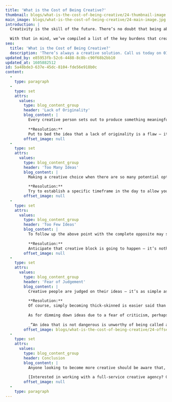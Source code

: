 ```yaml
---
title: 'What is the Cost of Being Creative?'
thumbnail: blogs/what-is-the-cost-of-being-creative/24-thumbnail-image.jpg
main_image: blogs/what-is-the-cost-of-being-creative/24-main-image.jpg
introduction: |
  Creativity is the skill of the future. There’s no doubt that being able to solve problems in an innovative way is an incredibly rewarding skill – and it’s something we all have in us. That said, creativity – as with many things in life – can come at a cost. For all the wonderful things that being creative brings us, there are pitfalls that everyone must both accept and overcome.
  
  With that in mind, we’ve compiled a list of the key burdens that creative people carry – but not without some handy tips on how to conquer them, of course…
seo:
  title: 'What is the Cost of Being Creative?'
  description: 'There’s always a creative solution. Call us today on 01253 297900.'
updated_by: e85953fb-52c6-4488-8c8b-c90f68b2bb10
updated_at: 1605882512
id: 5a48bde3-637e-45dc-8104-fde56e918b0c
content:
  -
    type: paragraph
  -
    type: set
    attrs:
      values:
        type: blog_content_group
        header: 'Lack of Originality'
        blog_content: |
          Every creative person sets out to produce something meaningful and original, but sometimes it’s hard to escape the feeling that it’s all been done before. After all, nobody wants to tell the same story as the last person. When it feels like any ideas that come to mind have already been done over and over, frustration starts to set in.
          
          **Resolution:**
          Put to bed the idea that a lack of originality is a flaw – it’s almost impossible to create anything without prior knowledge or inspiration. Virtually every creative decision ever made was inspired by something or other, so try thinking of originality as a spectrum rather than in black and white terms. We’re all unique, and ideas are the product of our own individual experiences. Interact with people, read, travel, take in everything you can. Before long, you’ll begin to incorporate bits of each experience into your creations and generate ideas that stand out from the norm – that’s originality.
        offset_image: null
  -
    type: set
    attrs:
      values:
        type: blog_content_group
        header: 'Too Many Ideas'
        blog_content: |
          Making a creative choice when there are so many potential options available is an unenviable task which, if left unaddressed, can lead to both a cluttered mind and projects being left half-finished. Creative people can be fiercely protective of their ideas – having to destroy or abandon the things we’ve dreamt up can be a bitter pill to swallow. For similar reasons, it’s not always easy to step away and accept that an idea has reached its final iteration.
          
          **Resolution:**
          Try to establish a specific timeframe in the day to allow yourself to sort through your ideas ¬–– allocating a set time to try and get things in order can be an effective way of training yourself to switch off during other periods. It can be difficult to prioritise and make creative choices, but knowing when to let things lie comes from developing the ability to judge your ideas dispassionately.
        offset_image: null
  -
    type: set
    attrs:
      values:
        type: blog_content_group
        header: 'Too Few Ideas'
        blog_content: |
          To follow up the above point with the complete opposite may seem a little puzzling, but it’s a testament to the fact that creativity works in such mysterious ways. Creative block affects us all from time to time – when the ideas simply won’t flow, the imposing figure of uncertainty looms in the doorway. This can cause anxiety when time is of the essence.
          
          **Resolution:**
          Anticipate that creative block is going to happen – it’s nothing to beat yourself up over. Take a step back, set some small goals and complete them. It’s invaluable to have a set of resources to refer back to for inspiration too – write your ideas down, take photographs, compile Pinterest boards… whatever you find most effective. Treat uncertainty as a blank slate for exploration, using it as a chance to travel in any creative direction that you wish.
        offset_image: null
  -
    type: set
    attrs:
      values:
        type: blog_content_group
        header: 'Fear of Judgement'
        blog_content: |
          Creative people are judged on their ideas – it’s as simple as that. When braving others’ opinions, it can often feel like you’re putting your pride on the line. Those who take criticism to heart can often feel discouraged from sharing their ideas or, worse still, start to play things safe by setting the creative bar lower.
          
          **Resolution:**
          Of course, simply becoming thick-skinned is easier said than done, but we must accept that being critiqued is a major part of life as a creative person. Everyone is different, which means that everyone will respond differently to your work – although other people’s reactions are beyond your control, the vast majority of criticism (in creative circles at least) is given in an attempt to be constructive. A creative world without criticism would become complacent, and only through talking collectively about our creations can we push them further.
          
          As for dimming down ideas due to a fear of criticism, perhaps it’s worth keeping in mind the following:
          
          _“An idea that is not dangerous is unworthy of being called an idea at all.” – Oscar Wilde_
        offset_image: blogs/what-is-the-cost-of-being-creative/24-offset-image.jpg
  -
    type: set
    attrs:
      values:
        type: blog_content_group
        header: Conclusion
        blog_content: |
          Anyone looking to become more creative should be aware that, whilst there are costs that accompany creativity, none of them are worth getting hung up on. How do we know? Because there’s always a solution to any given problem, and the payoff for finding it makes being creative worth the effort every day of the week.
          
          [Interested in working with a full-service creative agency? Get in touch with our team today.](/contact)
        offset_image: null
  -
    type: paragraph
---
```

